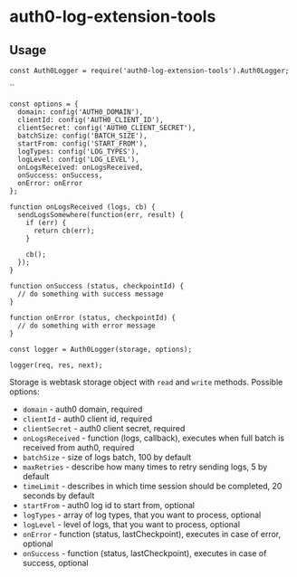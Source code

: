 # auth0-log-extension-tools

## Usage 
`const Auth0Logger = require('auth0-log-extension-tools').Auth0Logger;`

``

````
const options = {
  domain: config('AUTH0_DOMAIN'),
  clientId: config('AUTH0_CLIENT_ID'),
  clientSecret: config('AUTH0_CLIENT_SECRET'),
  batchSize: config('BATCH_SIZE'),
  startFrom: config('START_FROM'),
  logTypes: config('LOG_TYPES'),
  logLevel: config('LOG_LEVEL'),
  onLogsReceived: onLogsReceived,
  onSuccess: onSuccess,
  onError: onError
};

function onLogsReceived (logs, cb) {
  sendLogsSomewhere(function(err, result) {
    if (err) {
      return cb(err);
    }
    
    cb();
  });
}

function onSuccess (status, checkpointId) {
  // do something with success message
}

function onError (status, checkpointId) {
  // do something with error message
}

const logger = Auth0Logger(storage, options);

logger(req, res, next);
````

Storage is webtask storage object with `read` and `write` methods.
Possible options:
- `domain` - auth0 domain, required
- `clientId` - auth0 client id, required
- `clientSecret` - auth0 client secret, required
- `onLogsReceived` - function (logs, callback), executes when full batch is received from auth0, required
- `batchSize` - size of logs batch, 100 by default
- `maxRetries` - describe how many times to retry sending logs, 5 by default
- `timeLimit` - describes in which time session should be completed, 20 seconds by default
- `startFrom` - auth0 log id to start from, optional
- `logTypes` - array of log types, that you want to process, optional
- `logLevel` - level of logs, that you want to process, optional
- `onError` - function (status, lastCheckpoint), executes in case of error, optional
- `onSuccess` - function (status, lastCheckpoint), executes in case of success, optional
